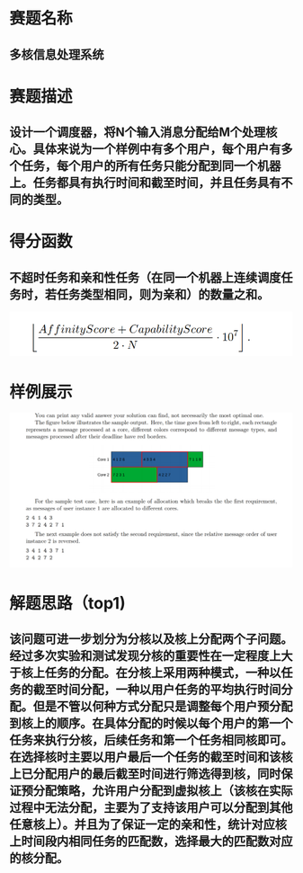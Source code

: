 

# 赛题名称
## 多核信息处理系统
# 赛题描述
## 设计一个调度器，将N个输入消息分配给M个处理核心。具体来说为一个样例中有多个用户，每个用户有多个任务，每个用户的所有任务只能分配到同一个机器上。任务都具有执行时间和截至时间，并且任务具有不同的类型。
# 得分函数
## 不超时任务和亲和性任务（在同一个机器上连续调度任务时，若任务类型相同，则为亲和）的数量之和。
![得分细节](score.png)
# 样例展示
![样例展示](show.png)
# 解题思路（top1)
## 该问题可进一步划分为分核以及核上分配两个子问题。经过多次实验和测试发现分核的重要性在一定程度上大于核上任务的分配。在分核上采用两种模式，一种以任务的截至时间分配，一种以用户任务的平均执行时间分配。但是不管以何种方式分配只是调整每个用户预分配到核上的顺序。在具体分配的时候以每个用户的第一个任务来执行分核，后续任务和第一个任务相同核即可。在选择核时主要以用户最后一个任务的截至时间和该核上已分配用户的最后截至时间进行筛选得到核，同时保证预分配策略，允许用户分配到虚拟核上（该核在实际过程中无法分配，主要为了支持该用户可以分配到其他任意核上）。并且为了保证一定的亲和性，统计对应核上时间段内相同任务的匹配数，选择最大的匹配数对应的核分配。
